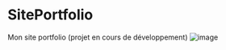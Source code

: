 # SitePortfolio
Mon site portfolio (projet en cours de développement)
![image](https://user-images.githubusercontent.com/97635006/210194444-8233cdd2-7750-4cac-b218-762b56d00348.png)
